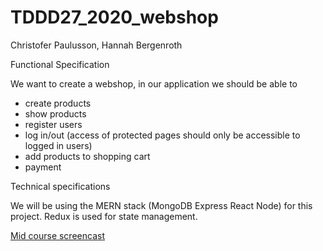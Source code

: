 # TDDD27_2020_webshop
Christofer Paulusson, Hannah Bergenroth

Functional Specification

We want to create a webshop, in our application we should be able to 
*  create products
*  show products
*  register users
*  log in/out (access of protected pages should only be accessible to logged in users)
*  add products to shopping cart
*  payment 

Technical specifications

We will be using the MERN stack (MongoDB Express React Node) for this project. Redux is used for state management.

[Mid course screencast](https://drive.google.com/open?id=1mpvqYZ49KOenIWKPPnAiiKtfB5K7kWc9)

